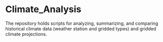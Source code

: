 Climate_Analysis
================

The repository holds scripts for analyzing, summarizing, and comparing historical climate data (weather station and gridded types) and gridded climate projections.
